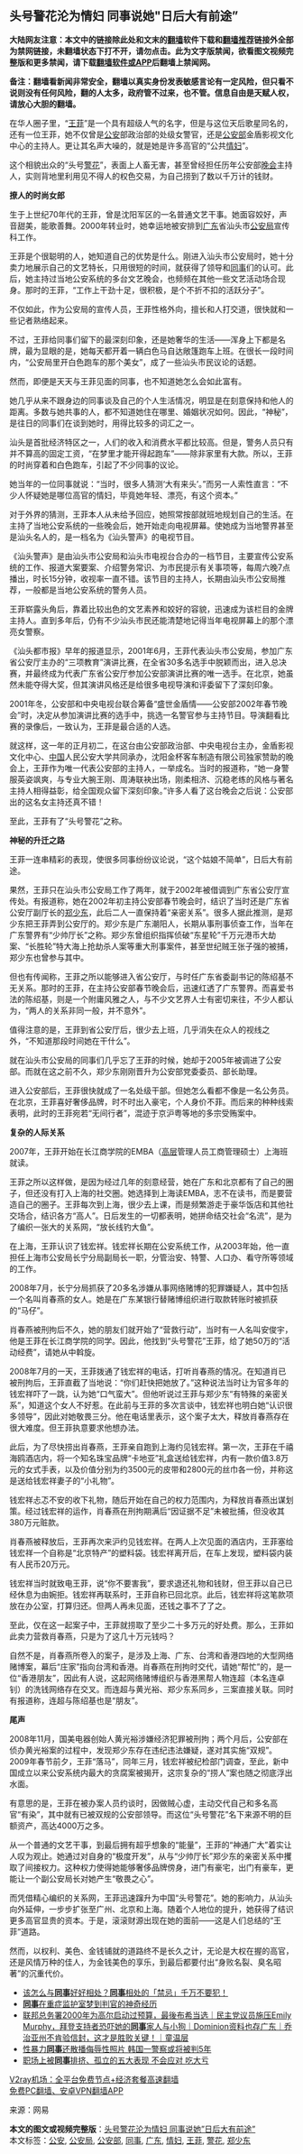  <h2>头号警花沦为情妇 同事说她"日后大有前途”</h2> <p class="notice"><b>大陆网友注意：本文中的链接除此处和文末的<a href="https://github.com/bannedbook/fanqiang" >翻墙</a>软件下载和<a href="https://github.com/killgcd/justmysocks/blob/master/README.md">翻墙推荐</a>链接外全部为禁网链接，未翻墙状态下打不开，请勿点击。此为文字版禁闻，欲看图文视频完整版和更多禁闻，请下载<a href="https://github.com/bannedbook/fanqiang">翻墙软件或APP</a>后翻墙上禁闻网。</p><p>备注：翻墙看新闻非常安全，翻墙以真实身份发表敏感言论有一定风险，但只看不说则没有任何风险，翻的人太多，政府管不过来，也不管。信息自由是天赋人权，请放心大胆的翻墙。</b></p>  <div class="entry"> <p>在华人圈子里，“<a href="https://www.bannedbook.org/bnews/tag/%e7%8e%8b%e8%8f%b2/" class="st_tag internal_tag" rel="tag" title="标签 王菲 下的日志">王菲</a>”是一个具有超级人气的名字，但是与这位天后歌星同名的，还有一位王菲，她不仅曾是<a href="https://www.bannedbook.org/bnews/tag/%e5%85%ac%e5%ae%89/" class="st_tag internal_tag" rel="tag" title="标签 公安 下的日志">公安</a>部政治部的处级女警官，还是<a href="https://www.bannedbook.org/bnews/tag/%e5%85%ac%e5%ae%89%e9%83%a8/" class="st_tag internal_tag" rel="tag" title="标签 公安部 下的日志">公安部</a>金盾影视文化中心的主持人。更让其名声大噪的，就是她是许多高官的“公共<a href="https://www.bannedbook.org/bnews/tag/%e6%83%85%e5%a6%87/" class="st_tag internal_tag" rel="tag" title="标签 情妇 下的日志">情妇</a>”。</p> <p>这个相貌出众的“头号<a href="https://www.bannedbook.org/bnews/tag/%e8%ad%a6%e8%8a%b1/" class="st_tag internal_tag" rel="tag" title="标签 警花 下的日志">警花</a>”，表面上人畜无害，甚至曾经担任历年公安部<span class='wp_keywordlink_affiliate'><a href="https://zh-cn.shenyunperformingarts.org/" title="晚会" target="_blank">晚会</a></span>主持人，实则背地里利用见不得人的权色交易，为自己捞到了数以千万计的钱财。</p> <p><strong>撩人的时尚女郎</strong></p> <p>生于上世纪70年代的王菲，曾是沈阳军区的一名普通文艺干事。她面容姣好，声音甜美，能歌善舞。2000年转业时，她幸运地被安排到<a href="https://www.bannedbook.org/bnews/tag/%e5%b9%bf%e4%b8%9c/" class="st_tag internal_tag" rel="tag" title="标签 广东 下的日志">广东</a>省汕头市<a href="https://www.bannedbook.org/bnews/tag/%e5%85%ac%e5%ae%89%e5%b1%80/" class="st_tag internal_tag" rel="tag" title="标签 公安局 下的日志">公安局</a>宣传科工作。</p> <p>王菲是个很聪明的人，她知道自己的优势是什么。刚进入汕头市公安局时，她十分卖力地展示自己的文艺特长，只用很短的时间，就获得了领导和<a href="https://www.bannedbook.org/bnews/tag/%E5%90%8C%E4%BA%8B/" class="st_tag internal_tag" rel="tag" title="标签 同事 下的日志">同事</a>们的认可。此后，她主持过当地公安系统的多台文艺晚会，也频频在其他一些文艺活动场合现身。那时的王菲，“工作上干劲十足，很积极，是个不折不扣的活跃分子”。</p> <p>不仅如此，作为公安局的宣传人员，王菲性格外向，擅长和人打交道，很快就和一些记者熟络起来。</p> <p>不过，王菲给同事们留下的最深刻印象，还是她奢华的生活——浑身上下都是名牌，最为显眼的是，她每天都开着一辆白色马自达敞篷跑车上班。在很长一段时间内，“公安局里开白色跑车的那个美女”，成了一些汕头市民议论的话题。</p> <p>然而，即便是天天与王菲见面的同事，也不知道她怎么会如此富有。</p> <p>她几乎从来不跟身边的同事谈及自己的个人生活情况，明显是在刻意保持和他人的距离。多数与她共事的人，都不知道她住在哪里、婚姻状况如何。因此，“神秘”，是往日的同事们在谈到她时，用得比较多的词汇之一。</p> <p>汕头是首批经济特区之一，人们的收入和消费水平都比较高。但是，警务人员只有并不算高的固定工资，“在梦里才能开得起跑车”——除非家里有大款。所以，王菲的时尚穿着和白色跑车，引起了不少同事的议论。</p> <p>她当年的一位同事就说：“当时，很多人猜测‘大有来头’。”而另一人索性直言：“不少人怀疑她是哪位高官的情妇，毕竟她年轻、漂亮，有这个资本。”</p>  <p>对于外界的猜测，王菲本人从未给予回应，她照常按部就班地规划自己的生活。在主持了当地公安系统的一些晚会后，她开始走向电视屏幕。使她成为当地警界甚至是汕头名人的，是一档名为《汕头警声》的电视节目。</p> <p>《汕头警声》是由汕头市公安局和汕头市电视台合办的一档节目，主要宣传公安系统的工作、报道大案要案、介绍警务常识、为市民提示有关事项等，每周六晚7点播出，时长15分钟，收视率一直不错。该节目的主持人，长期由汕头市公安局推荐，一般都是当地公安系统的警务人员。</p> <p>王菲崭露头角后，靠着比较出色的文艺素养和姣好的容貌，迅速成为该栏目的金牌主持人。直到多年后，仍有不少汕头市民还能清楚地记得当年电视屏幕上的那个漂亮女警察。</p> <p>《汕头都市报》早年的报道显示，2001年6月，王菲代表汕头市公安局，参加广东省公安厅主办的“三项教育”演讲比赛，在全省30多名选手中脱颖而出，进入总决赛，并最终成为代表广东省公安厅参加公安部演讲比赛的唯一选手。在北京，她虽然未能夺得大奖，但其演讲风格还是给很多电视导演和评委留下了深刻印象。</p> <p>2001年冬，公安部和中央电视台联合筹备“盛世金盾情——公安部2002年春节晚会”时，决定从参加演讲比赛的选手中，挑选一名警官参与主持节目。导演翻看比赛的录像后，一致认为，王菲是最合适的人选。</p> <p>就这样，这一年的正月初二，在这台由公安部政治部、中央电视台主办，金盾影视文化中心、<span class='wp_keywordlink_affiliate'><a href="https://www.bannedbook.org/" title="中国" target="_blank">中国</a></span>人民公安大学共同承办，沈阳金杯客车制造有限公司独家赞助的晚会上，王菲作为唯一代表公安部的主持人，一举成名。当时的报道称，“她一身警服英姿飒爽，与专业大腕王刚、周涛联袂出场，刚柔相济、沉稳老练的风格与著名主持人相得益彰，给全国观众留下深刻印象。”许多人看了这台晚会之后说：公安部出的这名女主持还真不错！</p> <p>至此，王菲有了“头号警花”之称。</p> <p><strong>神秘的升迁之路</strong></p> <p>王菲一连串精彩的表现，使很多同事纷纷议论说，“这个姑娘不简单”，日后大有前途。</p> <p>果然，王菲只在汕头市公安局工作了两年，就于2002年被借调到广东省公安厅宣传处。有报道称，她在2002年初主持公安部春节晚会时，结识了当时还是广东省公安厅副厅长的<a href="https://www.bannedbook.org/bnews/tag/%e9%83%91%e5%b0%91%e4%b8%9c/" class="st_tag internal_tag" rel="tag" title="标签 郑少东 下的日志">郑少东</a>，此后二人一直保持着“亲密关系”。很多人据此推测，是郑少东把王菲弄到公安厅的。郑少东是广东潮阳人，长期从事刑事侦查工作，当年在广东警界有“少帅厅长”之称。郑少东曾组织指挥侦破“东星轮”千万元港币大劫案、“长胜轮”特大海上抢劫杀人案等重大刑事案件，甚至世纪贼王张子强的被捕，郑少东也曾参与其中。</p> <p>但也有传闻称，王菲之所以能够进入省公安厅，与时任广东省委副书记的陈绍基不无关系。那时的王菲，在主持公安部春节晚会后，迅速红透了广东警界。而喜爱书法的陈绍基，则是一个附庸风雅之人，与不少文艺界人士有密切来往，不少人都认为，“两人的关系非同一般，并不意外”。</p>  <p>值得注意的是，王菲到省公安厅后，很少去上班，几乎消失在众人的视线之外，“不知道那段时间她在干什么”。</p> <p>就在汕头市公安局的同事们几乎忘了王菲的时候，她却于2005年被调进了公安部。而就在这之前不久，郑少东刚刚晋升为公安部党委委员、部长助理。</p> <p>进入公安部后，王菲很快就成了一名处级干部。但她怎么看都不像是一名公务员。在北京，王菲喜好奢侈品牌，时不时出入豪宅，个人身价不菲。而后来的种种线索表明，此时的王菲宛若“无间行者”，混迹于京沪粤等地的多宗受贿案中。</p> <p><strong>复杂的人际关系</strong></p> <p>2007年，王菲开始在长江商学院的EMBA（<span class='wp_keywordlink_affiliate'><a href="https://www.bannedbook.org/bnews/ccpdope/" title="中共高层内幕" target="_blank">高层</a></span>管理人员工商管理硕士）上海班就读。</p> <p>王菲之所以这样做，是因为经过几年的刻意经营，她在广东和北京都有了自己的圈子，但还没有打入上海的社交圈。她选择到上海读EMBA，志不在读书，而是要营造自己的圈子。王菲每次到上海，很少去上课，而是频繁游走于豪华饭店和其他社交场合，结识各方“高人”。日后发生的一切都表明，她拼命结交社会“名流”，是为了编织一张大的关系网，“放长线钓大鱼”。</p> <p>在上海，王菲认识了钱宏祥。钱宏祥长期在公安系统工作，从2003年始，他一直担任上海市公安局长宁分局副局长一职，分管治安、特警、人口办、看守所等领域的工作。</p> <p>2008年7月，长宁分局抓获了20多名涉嫌从事网络赌博的犯罪嫌疑人，其中包括一个名叫肖春燕的女人。她是在广东某银行替赌博组织进行取款转账时被抓获的“马仔”。</p> <p>肖春燕被刑拘后不久，她的朋友们就开始了“营救行动”，当时有一人名叫安俊宇，他是王菲在长江商学院的同学。因此，他找到“头号警花”王菲，给了她50万的“活动经费”，请她从中斡旋。</p> <p>2008年7月的一天，王菲拨通了钱宏祥的电话，打听肖春燕的情况。在知道肖已被刑拘后，王菲直截了当地说：“你们赶快把她放了。”这种说法当时让为官多年的钱宏祥吓了一跳，认为她“口气蛮大”。但他听说过王菲与郑少东“有特殊的亲密关系”，知道这个女人不好惹。在此前与王菲的多次言谈中，钱宏祥也明白她“认识很多领导”，因此对她敬畏三分。他在电话里表示，这个案子太大，释放肖春燕存在很大难度。但王菲执意要求他想办法。</p> <p>此后，为了尽快捞出肖春燕，王菲亲自跑到上海约见钱宏祥。第一次，王菲在千禧海鸥酒店内，将一个知名珠宝品牌“卡地亚”礼盒送给钱宏祥，内有一款价值3.8万元的女式手表，以及价值分别为约3500元的皮带和2800元的丝巾各一份，并称这是送给钱宏祥妻子的“小礼物”。</p>  <p>钱宏祥忐忑不安的收下礼物，随后开始在自己的权力范围内，为释放肖春燕出谋划策。经过钱宏祥的运作，肖春燕在刑拘期满后“因证据不足”未被批捕，但没收其380万元赃款。</p> <p>肖春燕被释放后，王菲再次来沪约见钱宏祥。在两人上次见面的酒店内，王菲塞给钱宏祥一个自称是“北京特产”的塑料袋。钱宏祥离开后，在车上发现，塑料袋内装有人民币20万元。</p> <p>钱宏祥当时就致电王菲，说“你不要害我”，要求退还礼物和钱财，但王菲以自己已经休息为由婉拒。钱宏祥再联系时，王菲自称已回北京。此后，钱宏祥将这笔款项放在办公室，打算归还。但两人再未见面，还钱之事不了了之。</p> <p>至此，仅在这一起案子中，王菲就捞取了至少二十多万元的好处费。那么，王菲如此卖力营救肖春燕，只是为了这几十万元钱吗？</p> <p>自然不是，肖春燕所卷入的案子，是涉及上海、广东、台湾和香港四地的大型网络赌博案，幕后“庄家”指向台湾和香港。肖春燕在刑拘时交代，请她“帮忙”的，是一位“香港朋友”，因此有人说，这起网络赌博组织与香港黑帮人物连超（本名连卓钊）的洗钱网络存在交叉。而连超与黄光裕、郑少东系同乡，三案直接关联。同时有报道称，连超与陈绍基也是“朋友”。</p> <p><strong>尾声</strong></p> <p>2008年11月，国美电器创始人黄光裕涉嫌经济犯罪被刑拘；两个月后，公安部在侦办黄光裕案的过程中，发现郑少东存在违纪违法嫌疑，遂对其实施“双规”。2009年春节前夕，王菲“落马”，同年三月，钱宏祥被纪检部门调查，至此，新中国成立以来公安系统内最大的贪腐案被揭开，这宗复杂的“捞人”案也随之彻底浮出水面。</p> <p>有意思的是，王菲在被办案人员约谈时，因做贼心虚，主动交代自己和多名高官“有染”，其中就有已被双规的公安部领导。而这位“头号警花”名下来源不明的巨额资产，高达4000万之多。</p> <p>从一个普通的文艺干事，到最后拥有超乎想象的“能量”，王菲的“神通广大”着实让人叹为观止。她通过对自身的“极度开发”，从与“少帅厅长”郑少东的亲密关系中攫取了间接权力。这种权力使得她能够奢侈品牌傍身，进门有豪宅，出门有豪车，更能让一个副公安局长对她产生“敬畏之心”。</p> <p>而凭借精心编织的关系网，王菲迅速蹿升为中国“头号警花”。她的影响力，从汕头向外延伸，一步步扩张至广州、北京和上海。随着个人地位的提升，她获得了结识更多高官显贵的资本。于是，滚滚财源出现在她的面前——这是人们总结的“王菲”道路。</p> <p>然而，以权利、美色、金钱铺就的道路终不是长久之计，无论是大权在握的高官，还是风情万种的佳人，为金钱美色的享乐，到最后都要付出“身败名裂、臭名昭著”的沉重代价。</p>  <ul class='op-related-articles' title='相关阅读'> <li><a href='https://www.bannedbook.org/bnews/lifebaike/20201128/1438436.html' target='_blank'>该怎么与<b>同事</b>好好相处？<b>同事</b>相处的「禁忌」千万不要犯！</a></li> <li><a href='https://www.bannedbook.org/bnews/aomi/life/20201128/1438231.html' target='_blank'><b>同事</b>在重症监护室梦到判官的神奇经历</a></li> <li><a href='https://www.bannedbook.org/bnews/taiwannews/20201125/1436958.html' target='_blank'>联邦总务署2000年为高尔启动过预算，最後布希当选｜民主党议员施压Emily Murphy，拜登支持者恐吓她的<b>同事</b>家人与小狗｜Dominion资料也存广东｜乔治亚州不肯验信封，这才是胜败关键！｜童温层</a></li> <li><a href='https://www.bannedbook.org/bnews/baitai/20201116/1431791.html' target='_blank'>性暴力<b>同事</b>还散播侮辱性照片 韩国一警察或将被判5年</a></li> <li><a href='https://www.bannedbook.org/bnews/lifebaike/20201114/1430992.html' target='_blank'>职场上被<b>同事</b>排挤、孤立的五大表现 不会应对 吃大亏</a></li> </ul> <p class="texttj"> <a href="https://github.com/bannedbook/fanqiang/wiki/V2ray%E6%9C%BA%E5%9C%BA" target="_blank">V2ray机场：全平台免费节点+经济套餐高速翻墙</a><br/> <a href="https://github.com/bannedbook/fanqiang/wiki/%E7%A6%81%E9%97%BB%E7%BD%91%E5%AE%89%E5%8D%93%E7%BF%BB%E5%A2%99%E6%96%B0%E9%97%BBAPP" target="_blank">免费PC翻墙、安卓VPN翻墙APP</a></p><p> 来源：网易 </p><a name='sharetosocial'></a>       <div><b>本文的图文或视频完整版</b>：<a href='https://www.bannedbook.org/bnews/comments/20201129/1439011.html'>头号警花沦为情妇 同事说她&#8221;日后大有前途”</a></div>  </div><!--END ENTRY--> <div class="postfooter"> <div>本文标签：<a href="https://www.bannedbook.org/bnews/tag/%e5%85%ac%e5%ae%89/" rel="tag">公安</a>, <a href="https://www.bannedbook.org/bnews/tag/%e5%85%ac%e5%ae%89%e5%b1%80/" rel="tag">公安局</a>, <a href="https://www.bannedbook.org/bnews/tag/%e5%85%ac%e5%ae%89%e9%83%a8/" rel="tag">公安部</a>, <a href="https://www.bannedbook.org/bnews/tag/%E5%90%8C%E4%BA%8B/" rel="tag">同事</a>, <a href="https://www.bannedbook.org/bnews/tag/%e5%b9%bf%e4%b8%9c/" rel="tag">广东</a>, <a href="https://www.bannedbook.org/bnews/tag/%e6%83%85%e5%a6%87/" rel="tag">情妇</a>, <a href="https://www.bannedbook.org/bnews/tag/%e7%8e%8b%e8%8f%b2/" rel="tag">王菲</a>, <a href="https://www.bannedbook.org/bnews/tag/%e8%ad%a6%e8%8a%b1/" rel="tag">警花</a>, <a href="https://www.bannedbook.org/bnews/tag/%e9%83%91%e5%b0%91%e4%b8%9c/" rel="tag">郑少东</a></div>  </div><!--END POSTFOOTER--> 